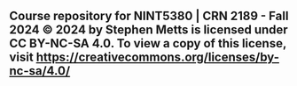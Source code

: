 ## Course repository for NINT5380 | CRN 2189 - Fall 2024 © 2024 by Stephen Metts is licensed under CC BY-NC-SA 4.0. To view a copy of this license, visit https://creativecommons.org/licenses/by-nc-sa/4.0/